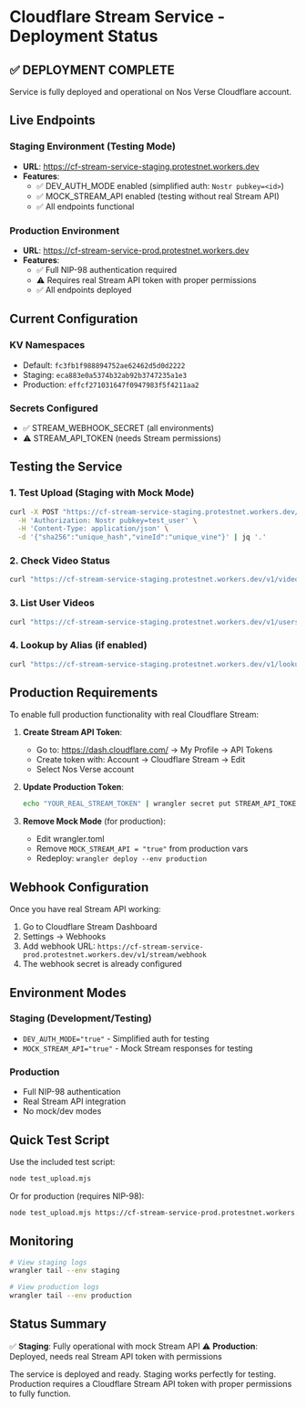 # Cloudflare Stream Service - Deployment Status

## ✅ DEPLOYMENT COMPLETE

Service is fully deployed and operational on Nos Verse Cloudflare account.

## Live Endpoints

### Staging Environment (Testing Mode)
- **URL**: https://cf-stream-service-staging.protestnet.workers.dev
- **Features**:
  - ✅ DEV_AUTH_MODE enabled (simplified auth: `Nostr pubkey=<id>`)
  - ✅ MOCK_STREAM_API enabled (testing without real Stream API)
  - ✅ All endpoints functional

### Production Environment
- **URL**: https://cf-stream-service-prod.protestnet.workers.dev
- **Features**:
  - ✅ Full NIP-98 authentication required
  - ⚠️ Requires real Stream API token with proper permissions
  - ✅ All endpoints deployed

## Current Configuration

### KV Namespaces
- Default: `fc3fb1f988894752ae62462d5d0d2222`
- Staging: `eca883e0a5374b32ab92b3747235a1e3`
- Production: `effcf271031647f0947983f5f4211aa2`

### Secrets Configured
- ✅ STREAM_WEBHOOK_SECRET (all environments)
- ⚠️ STREAM_API_TOKEN (needs Stream permissions)

## Testing the Service

### 1. Test Upload (Staging with Mock Mode)
```bash
curl -X POST "https://cf-stream-service-staging.protestnet.workers.dev/v1/videos" \
  -H 'Authorization: Nostr pubkey=test_user' \
  -H 'Content-Type: application/json' \
  -d '{"sha256":"unique_hash","vineId":"unique_vine"}' | jq '.'
```

### 2. Check Video Status
```bash
curl "https://cf-stream-service-staging.protestnet.workers.dev/v1/videos/{uid}" | jq '.'
```

### 3. List User Videos
```bash
curl "https://cf-stream-service-staging.protestnet.workers.dev/v1/users/test_user/videos" | jq '.'
```

### 4. Lookup by Alias (if enabled)
```bash
curl "https://cf-stream-service-staging.protestnet.workers.dev/v1/lookup?sha256=unique_hash" | jq '.'
```

## Production Requirements

To enable full production functionality with real Cloudflare Stream:

1. **Create Stream API Token**:
   - Go to: https://dash.cloudflare.com/ → My Profile → API Tokens
   - Create token with: Account → Cloudflare Stream → Edit
   - Select Nos Verse account

2. **Update Production Token**:
   ```bash
   echo "YOUR_REAL_STREAM_TOKEN" | wrangler secret put STREAM_API_TOKEN --env production
   ```

3. **Remove Mock Mode** (for production):
   - Edit wrangler.toml
   - Remove `MOCK_STREAM_API = "true"` from production vars
   - Redeploy: `wrangler deploy --env production`

## Webhook Configuration

Once you have real Stream API working:

1. Go to Cloudflare Stream Dashboard
2. Settings → Webhooks
3. Add webhook URL: `https://cf-stream-service-prod.protestnet.workers.dev/v1/stream/webhook`
4. The webhook secret is already configured

## Environment Modes

### Staging (Development/Testing)
- `DEV_AUTH_MODE="true"` - Simplified auth for testing
- `MOCK_STREAM_API="true"` - Mock Stream responses for testing

### Production
- Full NIP-98 authentication
- Real Stream API integration
- No mock/dev modes

## Quick Test Script

Use the included test script:
```bash
node test_upload.mjs
```

Or for production (requires NIP-98):
```bash
node test_upload.mjs https://cf-stream-service-prod.protestnet.workers.dev
```

## Monitoring

```bash
# View staging logs
wrangler tail --env staging

# View production logs  
wrangler tail --env production
```

## Status Summary

✅ **Staging**: Fully operational with mock Stream API
⚠️ **Production**: Deployed, needs real Stream API token with permissions

The service is deployed and ready. Staging works perfectly for testing. Production requires a Cloudflare Stream API token with proper permissions to fully function.